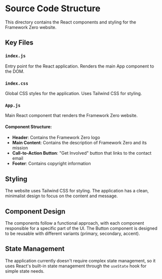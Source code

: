 # Source Code Structure

This directory contains the React components and styling for the Framework Zero website.

## Key Files

### `index.js`
Entry point for the React application. Renders the main App component to the DOM.

### `index.css`
Global CSS styles for the application. Uses Tailwind CSS for styling.

### `App.js`
Main React component that renders the Framework Zero website. 

#### Component Structure:
- **Header**: Contains the Framework Zero logo
- **Main Content**: Contains the description of Framework Zero and its mission
- **Call-to-Action Button**: "Get Involved" button that links to the contact email
- **Footer**: Contains copyright information

## Styling

The website uses Tailwind CSS for styling. The application has a clean, minimalist design to focus on the content and message.

## Component Design

The components follow a functional approach, with each component responsible for a specific part of the UI. The Button component is designed to be reusable with different variants (primary, secondary, accent).

## State Management

The application currently doesn't require complex state management, so it uses React's built-in state management through the `useState` hook for simple state needs. 